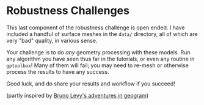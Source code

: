 # Robustness Challenges

This last component of the robustness challenge is open ended. I have included a handful of surface meshes in the `data/` directory, all of which are very "bad" quality, in various sense.

Your challenge is to do _any_ geometry processing with these models. Run any algorithm you have seen thus far in the tutorials, or even any routine in `gptoolbox`! Many of them will fail; you may need to re-mesh or otherwise process the results to have any success.

Good luck, and do share your results and workflow if you succeed!

(partly inspired by [Bruno Levy's adventures in geogram](https://twitter.com/BrunoLevy01/status/1546578622789681152))
